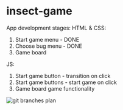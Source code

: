 # insect-game

App development stages:
HTML & CSS:
1. Start game menu - DONE
2. Choose bug menu - DONE
3. Game board

JS:
1. Start game button - transition on click
2. Start game buttons - start game on click
3. Game board game functionality

![git branches plan](https://user-images.githubusercontent.com/87656238/144266844-20d9d7b3-9510-42ad-802c-84a7ff719d10.png)

